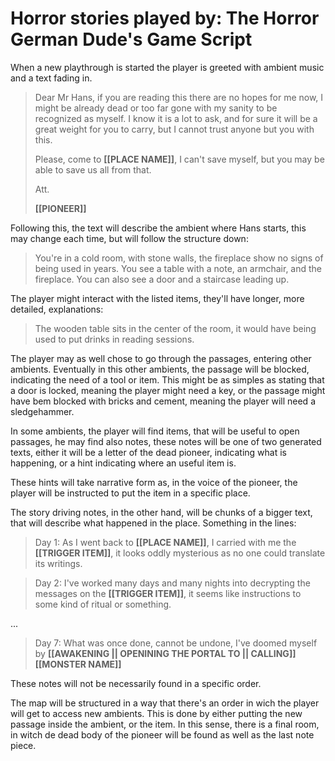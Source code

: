 # Horror stories played by: The Horror German Dude's Game Script

When a new playthrough is started the player is greeted with ambient music and a text
fading in.

>Dear Mr Hans, if you are reading this there are no hopes for me now, I might be already dead or too far gone with my sanity to be recognized as myself. I know it is a lot to ask, and for sure it will be a great weight for you to carry, but I cannot trust anyone but you with this.
>
>Please, come to **[[PLACE NAME]]**, I can't save myself, but you may be able to save us all from that.
>
>Att.
>
>**[[PIONEER]]**

Following this, the text will describe the ambient where Hans starts, this may change each time, but will follow the structure down:

>You're in a cold room, with stone walls, the fireplace show no signs of being used in years. You see a table with a note, an armchair, and the fireplace. You can also see a door and a staircase leading up.

The player might interact with the listed items, they'll have longer, more detailed, explanations:

>The wooden table sits in the center of the room, it would have being used to put drinks in reading sessions.

The player may as well chose to go through the passages, entering other ambients. Eventually in this other ambients, the passage will be blocked, indicating the need of a tool or item. This might be as simples as stating that a door is locked, meaning the player might need a key, or the passage might have bem blocked with bricks and cement, meaning the player will need a sledgehammer.

In some ambients, the player will find items, that will be useful to open passages, he may find also notes, these notes will be one of two generated texts, either it will be a letter of the dead pioneer, indicating what is happening, or a hint indicating where an useful item is.

These hints will take narrative form as, in the voice of the pioneer, the player will be instructed to put the item in a specific place.

The story driving notes, in the other hand, will be chunks of a bigger text, that will describe what happened in the place. Something in the lines:

>Day 1: As I went back to **[[PLACE NAME]]**, I carried with me the **[[TRIGGER ITEM]]**, it looks oddly mysterious as no one could translate its writings.

>Day 2: I've worked many days and many nights into decrypting the messages on the **[[TRIGGER ITEM]]**, it seems like instructions to some kind of ritual or something.

...

>Day 7: What was once done, cannot be undone, I've doomed myself by **[[AWAKENING || OPENINING THE PORTAL TO || CALLING]]** **[[MONSTER NAME]]**

These notes will not be necessarily found in a specific order.

The map will be structured in a way that there's an order in wich the player will get to access new ambients. This is done by either putting the new passage inside the ambient, or the item. In this sense, there is a final room, in witch de dead body of  the pioneer will be found as well as the last note piece.
